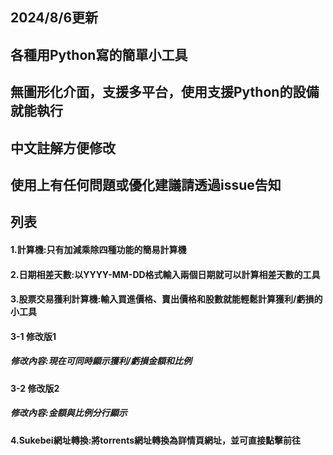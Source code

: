 ## 2024/8/6更新
## 各種用Python寫的簡單小工具
## 無圖形化介面，支援多平台，使用支援Python的設備就能執行
## 中文註解方便修改
## 使用上有任何問題或優化建議請透過issue告知

## 列表
#### 1.計算機:只有加減乘除四種功能的簡易計算機
#### 2.日期相差天數:以YYYY-MM-DD格式輸入兩個日期就可以計算相差天數的工具
#### 3.股票交易獲利計算機:輸入買進價格、賣出價格和股數就能輕鬆計算獲利/虧損的小工具
#### 3-1 修改版1
##### 修改內容:現在可同時顯示獲利/虧損金額和比例
#### 3-2 修改版2
##### 修改內容:金額與比例分行顯示
#### 4.Sukebei網址轉換:將torrents網址轉換為詳情頁網址，並可直接點擊前往
